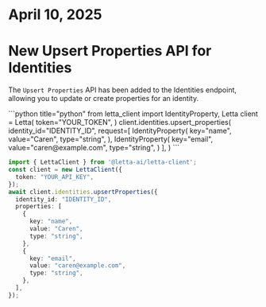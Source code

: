 # April 10, 2025

# New Upsert Properties API for Identities

The `Upsert Properties` API has been added to the Identities endpoint, allowing you to update or create properties for an identity.

<CodeBlocks>
  ```python title="python"
  from letta_client import IdentityProperty, Letta
  client = Letta(
      token="YOUR_TOKEN",
  )
  client.identities.upsert_properties(
      identity_id="IDENTITY_ID",
      request=[
          IdentityProperty(
              key="name",
              value="Caren",
              type="string",
          ),
          IdentityProperty(
              key="email",
              value="caren@example.com",
              type="string",
          )
      ],
  )
  ```

  ```typescript title="node.js"
  import { LettaClient } from '@letta-ai/letta-client';
  const client = new LettaClient({
    token: "YOUR_API_KEY",
  });
  await client.identities.upsertProperties({
    identity_id: "IDENTITY_ID",
    properties: [
      {
        key: "name",
        value: "Caren",
        type: "string",
      },
      {
        key: "email",
        value: "caren@example.com",
        type: "string",
      },
    ],
  });
  ```
</CodeBlocks>
